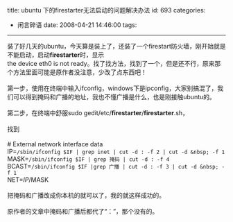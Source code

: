 title: ubuntu 下的firestarter无法启动的问题解决办法
id: 693
categories:
  - 闲言碎语
date: 2008-04-21 14:46:00
tags:
---

装了好几天的ubuntu，今天算是装上了，还装了一个firestart防火墙，刚开始就是不能启动，<span>启动**firestarter**时，显示
</br>the device eth0 is not ready。</span>找了找方法，找到了一个，但是还不行，原来那个方法里面可能是原作者没注意，少改了点东西吧！
</br>
</br>第一步，使用在终端中输入ifconfig，windows下是ipconfig，大家别搞混了，我们可以得到掩码和广播的地址，我也不懂广播是什么，也是刚接触ubuntu的。
</br>
</br>第二步，在终端中舒服sudo gedit<span>/etc/**firestarter**/**firestarter**.sh，</span>
</br>
</br>找到
</br>
</br># External network interface data
</br>IP=`/sbin/ifconfig $IF | grep inet | cut -d : -f 2 | cut -d &nbsp; -f 1`
</br>MASK=`/sbin/ifconfig $IF | grep 掩码 | cut -d : -f 4`
</br>BCAST=`/sbin/ifconfig $IF |grep 广播 | cut -d : -f 3 | cut -d &nbsp; -f 1`
</br>NET=$IP/$MASK
</br>
</br>把掩码和广播改成你本机的就可以了，我的就这样成功的。
</br>
</br>原作者的文章中掩码和广播后都代了“：”，那个没有的。